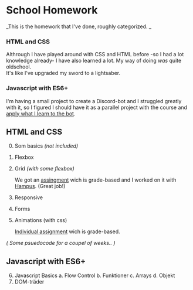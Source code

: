 # School Homework
_This is the homework that I've done, roughly categorized. _

### HTML and CSS
Althrough I have played around with CSS and HTML before -so I had a lot knowledge already- I have also learned a lot. My way of doing *was* quite oldschool. <br>
It's like I've upgraded my sword to a lightsaber. 

### Javascript with ES6+
I'm having a small project to create a Discord-bot and I struggled greatly with it, so I figured I should have it as a parallel project with the course and [apply what I learn to the bot](https://github.com/MonBjo/discord_bot). 

## HTML and CSS
0. Som basics *(not included)*
1. Flexbox
2. Grid *(with some flexbox)*

    We got an [assingment](https://github.com/Hampus83/insurance-exam) wich is grade-based and I  worked on it with [Hampus](https://github.com/Hampus83). (Great job!)

3. Responsive
4. Forms
5. Animations (with css)

    [Individual assignment](https://github.com/MonBjo/bonz.ai_hotel) wich is grade-based.

*( Some psuedocode for a coupel of weeks.. )*

## Javascript with ES6+
6. Javascript Basics
    a. Flow Control
    b. Funktioner
    c. Arrays
    d. Objekt
7. DOM-träder 
